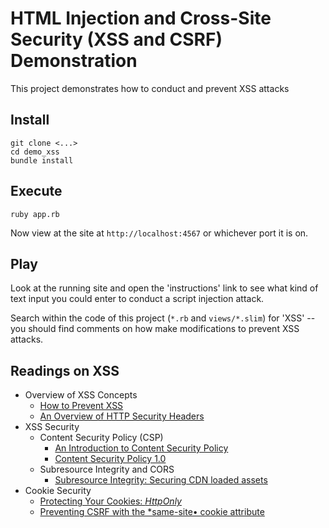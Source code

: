 # HTML Injection and Cross-Site Security (XSS and CSRF) Demonstration

This project demonstrates how to conduct and prevent XSS attacks

## Install

    git clone <...>
    cd demo_xss
    bundle install

## Execute

    ruby app.rb

Now view at the site at `http://localhost:4567` or whichever port it is on.

## Play

Look at the running site and open the 'instructions' link to see what kind of text input you could enter to conduct a script injection attack.

Search within the code of this project (`*.rb` and `views/*.slim`) for 'XSS' -- you should find comments on how make modifications to prevent XSS attacks.

## Readings on XSS

- Overview of XSS Concepts
  - [How to Prevent XSS](http://www.lauradhamilton.com/how-to-prevent-xss)
  - [An Overview of HTTP Security Headers](https://www.dionach.com/blog/an-overview-of-http-security-headers)
- XSS Security
  - Content Security Policy (CSP)
    - [An Introduction to Content Security Policy](http://www.html5rocks.com/en/tutorials/security/content-security-policy/)
    - [Content Security Policy 1.0](http://caniuse.com/#feat=contentsecuritypolicy)
  - Subresource Integrity and CORS
    - [Subresource Integrity: Securing CDN loaded assets](https://scotthelme.co.uk/subresource-integrity/)
- Cookie Security
  - [Protecting Your Cookies: *HttpOnly*](https://blog.codinghorror.com/protecting-your-cookies-httponly/)
  - [Preventing CSRF with the *same-site• cookie attribute](http://www.sjoerdlangkemper.nl/2016/04/14/preventing-csrf-with-samesite-cookie-attribute/)
